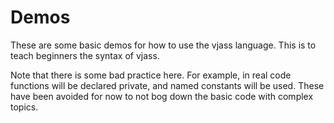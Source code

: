 # Demos
These are some basic demos for how to use the vjass language. This is to teach beginners the syntax of vjass.

Note that there is some bad practice here. For example, in real code functions will be declared private, and named constants will be used.
These have been avoided for now to not bog down the basic code with complex topics.
